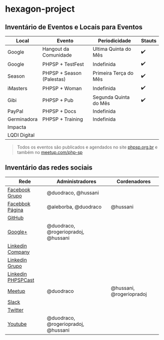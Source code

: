 hexagon-project
===============

## Inventário de Eventos e Locais para Eventos

| Local  | Evento | Periodicidade | Stauts |
|---------|------------|-------------------|-----------|
| Google | Hangout da Comunidade | Ultima Quinta do Mês | :heavy_check_mark: |
| Google | PHPSP + TestFest | Indefinida | :heavy_check_mark: |
| Season | PHPSP + Season (Palestas) | Primeira Terça do Mês | :heavy_check_mark: |
| iMasters | PHPSP + Woman | Indefinida | :heavy_check_mark: |
| Gibi | PHPSP + Pub | Segunda Quinta do Mês | :heavy_check_mark: |
| PayPal | PHPSP + Docs | Indefinida |  |
| Germinadora | PHPSP + Training | Indefinida |  |
| Impacta  |  |  |  |
| LQDI Digital  |  |  |

> Todos os eventos são publicados e agendados no site [phpsp.org.br](http://phpsp.org.br/) e também no [meetup.com/php-sp](http://www.meetup.com/php-sp)

## Inventário das redes sociais

| Rede                                 | Administradores                     | Cordenadores              |
|--------------------------------------|-------------------------------------|---------------------------|
| [Facebook Grupo][facebook_group]     | @duodraco, @hussani                 |                           |
| [Facebbok Página][facebook_page]     | @aleborba, @duodraco                | @hussani                  |
| [GitHub][github]                     |                                     |                           |
| [Google+][google+]                   | @duodraco, @rogeriopradoj, @hussani |                           |
| [Linkedin Company][linkedin_company] |                                     |                           |
| [Linkedin Grupo][linkedin_group]     |                                     |                           |
| [Linkedin PHPSPCast][linkedin_cast]  |                                     |                           |
| [Meetup][meetup]                     | @duodraco                           | @hussani, @rogeriopradoj  |
| [Slack][slack]                       |                                     |                           |
| [Twitter][twitter]                   |                                     |                           |
| [Youtube][youtube]                   | @duodraco, @rogeriopradoj, @hussani |                           |

[facebook_group]: https://www.facebook.com/groups/sao.paulo.elephants/
[facebook_page]: https://www.facebook.com/sao.paulo.elephants
[youtube]: https://www.youtube.com/user/phpsp1
[linkedin_company]: https://www.linkedin.com/company/phpsp---php-user-group-in-s-o-paulo
[linkedin_group]: https://www.linkedin.com/groups/PHPSP-Grupo-Desenvolvedores-PHP-S%C3%A3o-1808119?gid=1808119&mostPopular=&trk=tyah&trkInfo=tarId%3A1406049175953%2Ctas%3Aphpsp%2Cidx%3A2-1-2
[linkedin_cast]: https://www.linkedin.com/groups?gid=2056177&mostPopular=&trk=tyah&trkInfo=tarId%3A1406049207490%2Ctas%3Aphpsp%2Cidx%3A2-2-3
[twitter]: https://twitter.com/phpsp
[meetup]: http://www.meetup.com/php-sp/
[github]: https://github.com/PHPSP
[google+]: https://plus.google.com/communities/108495352672468069896
[slack]: https://phpsp.slack.com/
